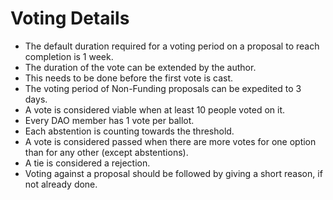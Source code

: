 # Voting Details

* The default duration required for a voting period on a proposal to reach completion is 1 week.
* &#x20;The duration of the vote can be extended by the author.&#x20;
* This needs to be done before the first vote is cast.&#x20;
* The voting period of Non-Funding proposals can be expedited to 3 days.
* &#x20;A vote is considered viable when at least 10 people voted on it.
* &#x20;Every DAO member has 1 vote per ballot.&#x20;
* Each abstention is counting towards the threshold.&#x20;
* A vote is considered passed when there are more votes for one option than for any other (except abstentions).&#x20;
* A tie is considered a rejection.&#x20;
* Voting against a proposal should be followed by giving a short reason, if not already done.
